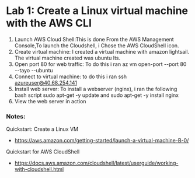 # Lab 1: Create a Linux virtual machine with the AWS CLI

1. Launch AWS Cloud Shell:This is done From the AWS Management Console,To launch the Cloudshell, i Chose the AWS CloudShell icon.
3. Create virtual machine: I created a virtual machine with amazon lightsail. The virtual machine created was ubuntu lts.
4. Open port 80 for web traffic: To do this i ran  az vm open-port --port 80 --tayo --ubuntu
5. Connect to virtual machine: to do this i ran ssh azureuser@40.68.254.141
6. Install web server: To install a webserver (nginx), i ran the following bash script sudo apt-get -y update and 
sudo apt-get -y install nginx
7. View the web server in action

### Notes:

Quickstart: Create a Linux VM
* https://aws.amazon.com/getting-started/launch-a-virtual-machine-B-0/

Quickstart for AWS CloudShell
* https://docs.aws.amazon.com/cloudshell/latest/userguide/working-with-cloudshell.html
